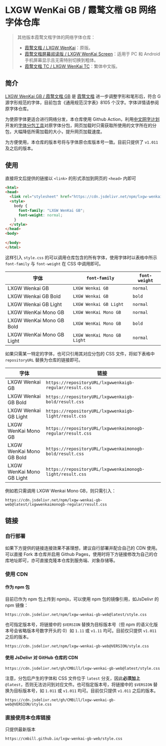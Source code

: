 # LXGW WenKai GB / 霞鹜文楷 GB 网络字体仓库

> 其他版本霞鹜文楷字体的网络字体仓库：
>   - [霞鹜文楷 / LXGW WenKai](https://github.com/CMBill/lxgw-wenkai-web)：原版。
>   - [霞鹜文楷屏幕阅读版 / LXGW WenKai Screen](https://github.com/CMBill/lxgw-wenkai-screen-web)：适用于 PC 和 Android 手机屏幕显示且无需特别切换到粗体。
>   - [霞鹜文楷 TC / LXGW WenKai TC](https://github.com/CMBill/lxgw-wenkai-tc-web)：繁体中文版。

## 简介
[LXGW WenKai GB / 霞鹜文楷 GB](https://github.com/lxgw/LxgwWenkaiGB) 是 [霞鹜文楷](https://github.com/lxgw/LxgwWenKai) 进一步调整字形和笔形后，符合 G 源字形规范的字体，目前包含《通用规范汉字表》8105 个汉字。字体详情请参阅原字体仓库。

为使原字体更适合进行网络分发，本仓库使用 Github Action，利用[中文网字计划](https://chinese-font.netlify.app/)开发的[字体分包工具](https://github.com/KonghaYao/cn-font-split)对原字体分包，网页加载时只需获取所使用的文字所在的分包，大幅降低所需加载的大小，提升网页加载速度。

为方便使用，本仓库的版本号将与字体原仓库版本号一致。目前只提供了 `v1.011` 及之后的版本。

## 使用
直接将文后提供的链接以 `<link>` 的形式添加到网页的 `<head>` 内即可

```html
<html>
<head>
  <link rel="stylesheet" href="https://cdn.jsdelivr.net/npm/lxgw-wenkai-gb-web@latest/style.css" />
  <style>
    body {
      font-family: "LXGW WenKai GB";
      font-weight: normal;
    }
  </style>
</head>
<body>
  
</body>
</html>
```

这样引入 `style.css` 的可以调用仓库包含的所有字体，使用字体时以表格中所示 `font-family` 与 `font-weight` 在 CSS 中调用即可。

| 字体                      | `font-family`               | `font-weight` |
| ------------------------- | --------------------------- | ------------- |
| LXGW Wenkai GB            | `LXGW Wenkai GB`            | `normal`      |
| LXGW Wenkai GB Bold       | `LXGW Wenkai GB`            | `bold`        |
| LXGW Wenkai GB Light      | `LXGW Wenkai GB Light`      | `normal`      |
| LXGW WenKai Mono GB       | `LXGW WenKai Mono GB`       | `normal`      |
| LXGW WenKai Mono GB Bold  | `LXGW WenKai Mono GB`       | `bold`        |
| LXGW WenKai Mono GB Light | `LXGW WenKai Mono GB Light` | `normal`      |

如果只需某一特定的字体，也可只引用其对应分包的 CSS 文件，将如下表格中 `repositoryURL` 替换为仓库的链接即可。

| 字体                      | 链接                                                              |
| ------------------------- | ----------------------------------------------------------------- |
| LXGW Wenkai GB            | `https://repositoryURL/lxgwwenkaigb-regular/result.css`     |
| LXGW Wenkai GB Bold       | `https://repositoryURL/lxgwwenkaigb-bold/result.css`        |
| LXGW Wenkai GB Light      | `https://repositoryURL/lxgwwenkaigb-light/result.css`       |
| LXGW WenKai Mono GB       | `https://repositoryURL/lxgwwenkaimonogb-regular/result.css` |
| LXGW WenKai Mono GB Bold  | `https://repositoryURL/lxgwwenkaimonogb-bold/result.css`    |
| LXGW WenKai Mono GB Light | `https://repositoryURL/lxgwwenkaimonogb-light/result.css`   | 

例如若只需调用 LXGW Wenkai Mono GB，则只需引入：
```
https://cdn.jsdelivr.net/npm/lxgw-wenkai-gb-web@latest/lxgwwenkaimonogb-regular/result.css
``` 

## 链接
### 自行部署
如果下方提供的链接连接效果不甚理想，建议自行部署并配合自己的 CDN 使用。可以直接 Fork 本仓库并启用 Github Pages，使用时将下方链接修改为自己的仓库地址即可，亦可直接克隆本仓库到服务端、对象存储等。

### 使用 CDN
#### 作为 npm 包
目前已作为 npm 包上传到 npmjs，可以使用 npm 包的镜像引用，如JsDelivr 的 npm 镜像：

```
https://cdn.jsdelivr.net/npm/lxgw-wenkai-gb-web@latest/style.css
```

也可指定版本号，将链接中的 `$VERSION` 替换为目标版本号（但 npm 的语义化版本号会省略版本号数字开头的 0）如 `1.11` 或 `v1.11` 均可。目前仅只提供 `v1.011` 之后的版本。

```
https://cdn.jsdelivr.net/npm/lxgw-wenkai-gb-web@VERSION/style.css
```

#### 使用 JsDelivr 对 GitHub 仓库的 CDN
```
https://cdn.jsdelivr.net/gh/CMBill/lxgw-wenkai-gb-web@latest/style.css
```

注意，分包后产生的字体和 CSS 文件位于 `latest` 分支，因此**必须加上** `@latest`，否则无法访问到对应文件。也可指定版本号，将链接中的 `$VERSION` 替换为目标版本号，如 `1.011` 或 `v1.011` 均可。目前仅只提供 `v1.011` 之后的版本。
```
https://cdn.jsdelivr.net/gh/CMBill/lxgw-wenkai-gb-web@VERSION/style.css
```

### 直接使用本仓库链接
只提供最新版本

```
https://cmbill.github.io/lxgw-wenkai-gb-web/style.css
```
